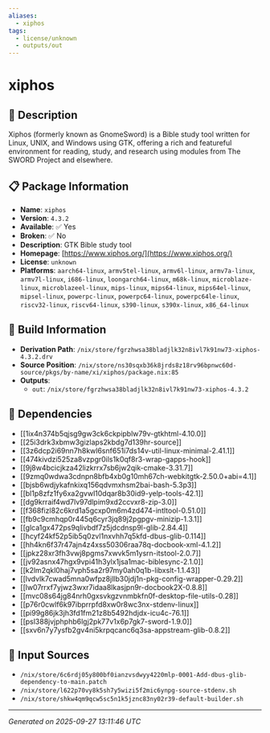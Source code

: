 ```yaml
---
aliases:
  - xiphos
tags:
  - license/unknown
  - outputs/out
---
```


# xiphos

## 📝 Description

Xiphos (formerly known as GnomeSword) is a Bible study tool
written for Linux, UNIX, and Windows using GTK, offering a rich
and featureful environment for reading, study, and research using
modules from The SWORD Project and elsewhere.


## 📋 Package Information

- **Name**: `xiphos`
- **Version**: `4.3.2`
- **Available**: ✅ Yes
- **Broken**: ✅ No
- **Description**: GTK Bible study tool
- **Homepage**: [https://www.xiphos.org/](https://www.xiphos.org/)
- **License**: `unknown`
- **Platforms**: `aarch64-linux`, `armv5tel-linux`, `armv6l-linux`, `armv7a-linux`, `armv7l-linux`, `i686-linux`, `loongarch64-linux`, `m68k-linux`, `microblaze-linux`, `microblazeel-linux`, `mips-linux`, `mips64-linux`, `mips64el-linux`, `mipsel-linux`, `powerpc-linux`, `powerpc64-linux`, `powerpc64le-linux`, `riscv32-linux`, `riscv64-linux`, `s390-linux`, `s390x-linux`, `x86_64-linux`

## 🔧 Build Information

- **Derivation Path**: `/nix/store/fgrzhwsa38bladjlk32n8ivl7k91nw73-xiphos-4.3.2.drv`
- **Source Position**: `/nix/store/ns30sqxb36k8jrds8z18rv96bpnwc60d-source/pkgs/by-name/xi/xiphos/package.nix:85`
- **Outputs**:
  - `out`:  `/nix/store/fgrzhwsa38bladjlk32n8ivl7k91nw73-xiphos-4.3.2`

## 🔗 Dependencies

- [[1ix4n374b5qjsg9gw3ck6ckpipblw79v-gtkhtml-4.10.0]]
- [[25i3drk3xbmw3gizlaps2kbdg7d139hr-source]]
- [[3z6dcp2i69nn7h8kwl6snf651i7ds14v-util-linux-minimal-2.41.1]]
- [[474kivdzi525za8vzpgr0ils1k0qf8r3-wrap-gapps-hook]]
- [[9j8w4bcicjkza42lizkrrx7sb6jw2qik-cmake-3.31.7]]
- [[9zmq0wdwa3cdnpn8bfb4xb0g10mh67ch-webkitgtk-2.50.0+abi=4.1]]
- [[bjsb6wdjykafnkixq156qdvmxhsm2bai-bash-5.3p3]]
- [[bl1p8zfz1fy6xa2gvwl10dqar8b30id9-yelp-tools-42.1]]
- [[dg9krraif4wd7lv97dlpim9xd2ccvxr8-zip-3.0]]
- [[f368fizl82c6krd1a5gcxp0m6m4zd474-intltool-0.51.0]]
- [[fb9c9cmhqp0r445q6cyr3jq89j2pgpgv-minizip-1.3.1]]
- [[glca1gx472ps9qlivbdf7z5jdcdnsp9l-glib-2.84.4]]
- [[hcyf24kf52p5ib5q0zvl1nxvhh7q5kfd-dbus-glib-0.114]]
- [[hh4kn6f37r47ajn4z4xss50306raa78q-docbook-xml-4.1.2]]
- [[jpkz28xr3fh3vwj8pgms7xwvk5m1ysrn-itstool-2.0.7]]
- [[jv92asnx47hgx9vpi41h3ylx1jsa1mac-biblesync-2.1.0]]
- [[k2lm2qkl0haj7vph5sa2r97my0ah0q1b-libxslt-1.1.43]]
- [[lvdvlk7cwad5mna0wfpz8jllb30jdj1n-pkg-config-wrapper-0.29.2]]
- [[lw07rrxf7yjwz3wxr7idaa8lkasjpn9r-docbook2X-0.8.8]]
- [[mvc08s64jg84nrh0gxsvkgzvnmbkfn0f-desktop-file-utils-0.28]]
- [[p76r0cwlf6k97ibprrpfd8xw0r8wc3nx-stdenv-linux]]
- [[pi99g86jk3jh3fd1fm21z8b5492hdjdx-icu4c-76.1]]
- [[psl388jvjphphb6lgj2pk77v1x6p7gk7-sword-1.9.0]]
- [[sxv6n7y7ysfb2gv4ni5krpqcanc6q3sa-appstream-glib-0.8.2]]

## 📁 Input Sources

- `/nix/store/6c6rdj05y800bf0ianzvsdwyy4220mlp-0001-Add-dbus-glib-dependency-to-main.patch`
- `/nix/store/l622p70vy8k5sh7y5wizi5f2mic6ynpg-source-stdenv.sh`
- `/nix/store/shkw4qm9qcw5sc5n1k5jznc83ny02r39-default-builder.sh`

---
*Generated on 2025-09-27 13:11:46 UTC*
